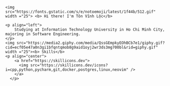     <img src="https://fonts.gstatic.com/s/e/notoemoji/latest/1f44b/512.gif" width ="25"> <b> Hi there! I'm Tôn Vĩnh Lộc</b>

    <p align="left">
        Studying at Information Technology University in Ho Chi Minh City, majoring in Software Engineering.
    </p>
    <img src="https://media2.giphy.com/media/QssGEmpkyEOhBCb7e1/giphy.gif?cid=ecf05e47a0n3gi1bfqntqmob8g9aid1oyj2wr3ds3mg700bl&rid=giphy.gif" width ="25"><b> Skills</b>
    <p align="center">
        <a href="https://skillicons.dev">
          <img src="https://skillicons.dev/icons?i=cpp,python,pycharm,git,docker,postgres,linux,neovim" />
        </a>
      </p>
